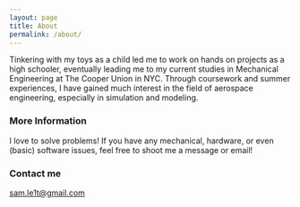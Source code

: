 ```yaml
---
layout: page
title: About
permalink: /about/
---
```


Tinkering with my toys as a child led me to work on hands on projects as a high schooler, eventually leading me to my current studies in Mechanical Engineering at The Cooper Union in NYC. Through coursework and summer experiences, I have gained much interest in the field of aerospace engineering, especially in simulation and modeling. 

### More Information

I love to solve problems! If you have any mechanical, hardware, or even (basic) software issues, feel free to shoot me a message or email! 

### Contact me

[sam.le1t@gmail.com](mailto:sam.lee1t@gmail.com)
